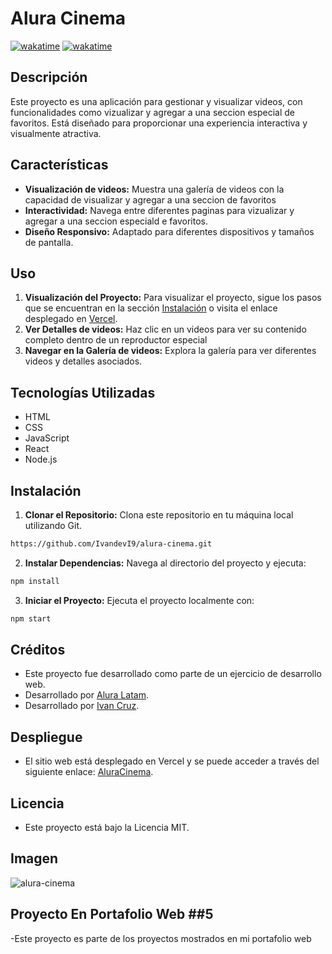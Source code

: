 # Alura Cinema

[![wakatime](https://wakatime.com/badge/github/Ivandv19/alura-cinema.svg)](https://wakatime.com/badge/github/Ivandv19/alura-cinema)
[![wakatime](https://wakatime.com/badge/user/c585b1da-c687-4d3b-89c1-72901e86fb52/project/47169c18-f256-4461-819f-fa1af7f3ad85.svg)](https://wakatime.com/badge/user/c585b1da-c687-4d3b-89c1-72901e86fb52/project/47169c18-f256-4461-819f-fa1af7f3ad85)

## Descripción

Este proyecto es una aplicación para gestionar y visualizar videos, con funcionalidades como vizualizar y agregar a una seccion especial de favoritos. Está diseñado para proporcionar una experiencia interactiva y visualmente atractiva.

## Características

- **Visualización de videos:** Muestra una galería de videos con la capacidad de visualizar y agregar a una seccion de favoritos
- **Interactividad:** Navega entre diferentes paginas para vizualizar y agregar a una seccion especiald e favoritos.
- **Diseño Responsivo:** Adaptado para diferentes dispositivos y tamaños de pantalla.

## Uso

1. **Visualización del Proyecto:** Para visualizar el proyecto, sigue los pasos que se encuentran en la sección [Instalación](#instalación) o visita el enlace desplegado en [Vercel](https://alura-cinema-gamma.vercel.app/).
3. **Ver Detalles de videos:** Haz clic en un videos para ver su contenido completo dentro de un reproductor especial
4. **Navegar en la Galería de videos:** Explora la galería para ver diferentes videos y detalles asociados.

## Tecnologías Utilizadas

- HTML
- CSS
- JavaScript
- React
- Node.js

## Instalación

1. **Clonar el Repositorio:** Clona este repositorio en tu máquina local utilizando Git.
```bash
https://github.com/IvandevI9/alura-cinema.git
```
2. **Instalar Dependencias:** Navega al directorio del proyecto y ejecuta:
```bash
npm install
```
3. **Iniciar el Proyecto:** Ejecuta el proyecto localmente con:
```bash
npm start
```

## Créditos
- Este proyecto fue desarrollado como parte de un ejercicio de desarrollo web.
- Desarrollado por [Alura Latam](https://www.linkedin.com/company/alura-latam/).
- Desarrollado por [Ivan Cruz](https://www.linkedin.com/in/ivan-cruz-1906mx/).

## Despliegue

- El sitio web está desplegado en Vercel y se puede acceder a través del siguiente enlace: [AluraCinema]( https://alura-cinema-gamma.vercel.app/ ).

## Licencia
- Este proyecto está bajo la Licencia MIT.

## Imagen

![alura-cinema]( https://github.com/user-attachments/assets/004bbc14-0d03-4189-b985-bf6f41be80c8 )

## Proyecto En Portafolio Web ##5

-Este proyecto es parte de los proyectos mostrados en mi portafolio web
